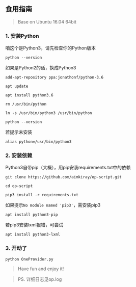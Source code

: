 ## 食用指南

> Base on Ubuntu 16.04 64bit

### 1. 安装Python

咱这个是Python3，请先检查你的Python版本

```shell
python --version
```

如果是Python2的话，换成Python3

```shell
add-apt-repository ppa:jonathonf/python-3.6

apt update

apt install python3.6

rm /usr/bin/python

ln -s /usr/bin/python3 /usr/bin/python

python --version
```

若提示未安装

```shell
alias python=/usr/bin/python3
```

### 2. 安装依赖

Python3自带pip（大概），用pip安装requirements.txt中的依赖

```shell
git clone https://github.com/aimkiray/op-script.git

cd op-script

pip3 install -r requirements.txt
```

如果提示`No module named 'pip3'`，需安装pip3

```shell
apt install python3-pip
```

若pip3安装lxml报错，可尝试

```shell
apt install python3-lxml
```

### 3. 开动了

```shell
python OneProvider.py
```

> Have fun and enjoy it!

> PS. 详细日志见op.log
